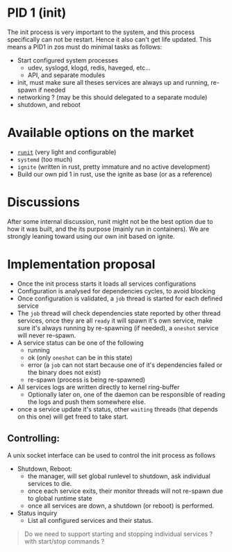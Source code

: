 # PID 1 (init)
The init process is very important to the system, and this process specifically can not be restart. Hence it also can't get life updated.
This means a PID1 in zos must do minimal tasks as follows:

- Start configured system processes
  - udev, syslogd, klogd, redis, haveged, etc... 
  - API, and separate modules
- init, must make sure all theses services are always up and running, re-spawn if needed
- networking ? (may be this should delegated to a separate module)
- shutdown, and reboot

# Available options on the market
- [`runit`](http://smarden.org/runit/) (very light and configurable)
- `systemd` (too much)
- `ignite` (written in rust, pretty immature and no active development)
- Build our own pid 1 in rust, use the ignite as base (or as a reference)

# Discussions
After some internal discussion, runit might not be the best option due to how it was built, and the its purpose (mainly run in containers).
We are strongly leaning toward using our own init based on ignite.

# Implementation proposal
- Once the init process starts it loads all services configurations
- Configuration is analysed for dependencies cycles, to avoid blocking
- Once configuration is validated, a `job` thread is started for each defined service
- The `job` thread will check dependencies state reported by other thread services, once they are all `ready` it will spawn
it's own service, make sure it's always running by re-spawning (if needed), a `oneshot` service will never re-spawn.
- A service status can be one of the following
  - running
  - ok (only `oneshot` can be in this state)
  - error (a `job` can not start because one of it's dependencies failed or the binary does not exist)
  - re-spawn (process is being re-spawned)
- All services logs are written directly to kernel ring-buffer
  - Optionally later on, one of the daemon can be responsible of reading the logs and push them somewhere else.
- once a service update it's status, other `waiting` threads (that depends on this one) will get freed to take start.
## Controlling:
A unix socket interface can be used to control the init process as follows
- Shutdown, Reboot:
  - the manager, will set global runlevel to shutdown, ask individual services to die.
  - once each service exits, their monitor threads will not re-spawn due to global runtime state
  - once all services are down, a shutdown (or reboot) is performed.
- Status inquiry
  - List all configured services and their status.  

> Do we need to support starting and stopping individual services ? with start/stop commands ?